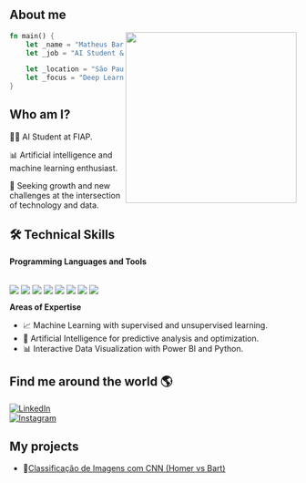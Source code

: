 ## About me

<img align="right" width="300" src="https://media.tenor.com/pT_eK7L76OEAAAAC/coding-computer-coding.gif" />

```rust
fn main() {
    let _name = "Matheus Barbosa";
    let _job = "AI Student & Developer in training";

    let _location = "São Paulo, Brazil";
    let _focus = "Deep Learning, Python, and AI projects";
}

```
## Who am I?

👨‍💻  AI Student at FIAP.  

📊  Artificial intelligence and machine learning enthusiast. 

🚀  Seeking growth and new challenges at the intersection of technology and data.


## 🛠️ Technical Skills  

**Programming Languages and Tools**  
<div style="display: inline_block"><br>
  <img align="center" src="https://img.shields.io/badge/Python-3776AB?style=for-the-badge&logo=python&logoColor=white">
  <img align="center" src="https://img.shields.io/badge/R-276DC3?style=for-the-badge&logo=r&logoColor=white">
  <img align="center" src="https://img.shields.io/badge/SQL-4479A1?style=for-the-badge&logo=postgresql&logoColor=white">
  <img align="center" src="https://img.shields.io/badge/SAS-FF6719?style=for-the-badge&logo=sas&logoColor=white">
  <img align="center" src="https://img.shields.io/badge/Power%20BI-F2C811?style=for-the-badge&logo=powerbi&logoColor=black">
  <img align="center" src="https://img.shields.io/badge/Scikit--Learn-F7931E?style=for-the-badge&logo=scikit-learn&logoColor=white">
  <img align="center" src="https://img.shields.io/badge/Matplotlib-11557C?style=for-the-badge&logo=plotly&logoColor=white">
  <img align="center" src="https://img.shields.io/badge/Pandas-150458?style=for-the-badge&logo=pandas&logoColor=white">
</div>

**Areas of Expertise**  
- 📈 Machine Learning with supervised and unsupervised learning.  
- 🧠 Artificial Intelligence for predictive analysis and optimization.  
- 📊 Interactive Data Visualization with Power BI and Python.



## Find me around the world 🌎

[![LinkedIn](https://img.shields.io/badge/LinkedIn-blue?style=for-the-badge&logo=linkedin&logoColor=white)](https://www.linkedin.com/in/matheus-barbosa-da-silva-6a068124a/)  
[![Instagram](https://img.shields.io/badge/Instagram-E4405F?style=for-the-badge&logo=instagram&logoColor=white)](https://www.instagram.com/mmatheus.barbosa)

## **My projects**
- 🤖[Classificação de Imagens com CNN (Homer vs Bart)](https://github.com/Matheus-Baarbosa/classificacao-imagens-homer-bart)





 

